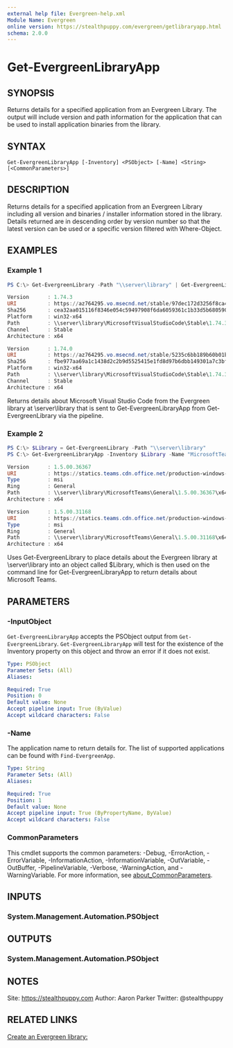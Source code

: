 ```yaml
---
external help file: Evergreen-help.xml
Module Name: Evergreen
online version: https://stealthpuppy.com/evergreen/getlibraryapp.html
schema: 2.0.0
---
```


# Get-EvergreenLibraryApp

## SYNOPSIS

Returns details for a specified application from an Evergreen Library. The output will include version and path information for the application that can be used to install application binaries from the library.

## SYNTAX

```
Get-EvergreenLibraryApp [-Inventory] <PSObject> [-Name] <String> [<CommonParameters>]
```

## DESCRIPTION

Returns details for a specified application from an Evergreen Library including all version and binaries / installer information stored in the library. Details returned are in descending order by version number so that the latest version can be used or a specific version filtered with Where-Object.

## EXAMPLES

### Example 1

```powershell
PS C:\> Get-EvergreenLibrary -Path "\\server\library" | Get-EvergreenLibraryApp -Name "MicrosoftVisualStudioCode"

Version      : 1.74.3
URI          : https://az764295.vo.msecnd.net/stable/97dec172d3256f8ca4bfb2143f3f76b503ca0534/VSCodeSetup-x64-1.74.3.exe
Sha256       : cea32aa015116f8346e054c59497908f6da6059361c1b33d5b68059031f2dc97
Platform     : win32-x64
Path         : \\server\library\MicrosoftVisualStudioCode\Stable\1.74.3\x64\VSCodeSetup-x64-1.74.3.exe
Channel      : Stable
Architecture : x64

Version      : 1.74.0
URI          : https://az764295.vo.msecnd.net/stable/5235c6bb189b60b01b1f49062f4ffa42384f8c91/VSCodeSetup-x64-1.74.0.exe
Sha256       : fbe977aa69a1c1438d2c2b9d5525415e1fd8d97b6dbb149301a7c3bf3a84b14a
Platform     : win32-x64
Path         : \\server\library\MicrosoftVisualStudioCode\Stable\1.74.3\x64\VSCodeSetup-x64-1.74.0.exe
Channel      : Stable
Architecture : x64
```

Returns details about Microsoft Visual Studio Code from the Evergreen library at \\server\library that is sent to Get-EvergreenLibraryApp from Get-EvergreenLibrary via the pipeline.

### Example 2

```powershell
PS C:\> $Library = Get-EvergreenLibrary -Path "\\server\library"
PS C:\> Get-EvergreenLibraryApp -Inventory $Library -Name "MicrosoftTeams"

Version      : 1.5.00.36367
URI          : https://statics.teams.cdn.office.net/production-windows-x64/1.5.00.36367/Teams_windows_x64.msi
Type         : msi
Ring         : General
Path         : \\server\library\MicrosoftTeams\General\1.5.00.36367\x64\Teams_windows_x64.msi
Architecture : x64

Version      : 1.5.00.31168
URI          : https://statics.teams.cdn.office.net/production-windows-x64/1.5.00.31168/Teams_windows_x64.msi
Type         : msi
Ring         : General
Path         : \\server\library\MicrosoftTeams\General\1.5.00.31168\x64\Teams_windows_x64.msi
Architecture : x64
```

Uses Get-EvergreenLibrary to place details about the Evergreen library at \\server\library into an object called $Library, which is then used on the command line for Get-EvergreenLibraryApp to return details about Microsoft Teams.

## PARAMETERS

### -InputObject

`Get-EvergreenLibraryApp` accepts the PSObject output from `Get-EvergreenLibrary`. `Get-EvergreenLibraryApp` will test for the existence of the Inventory property on this object and throw an error if it does not exist.

```yaml
Type: PSObject
Parameter Sets: (All)
Aliases:

Required: True
Position: 0
Default value: None
Accept pipeline input: True (ByValue)
Accept wildcard characters: False
```

### -Name

The application name to return details for.
The list of supported applications can be found with `Find-EvergreenApp`.

```yaml
Type: String
Parameter Sets: (All)
Aliases:

Required: True
Position: 1
Default value: None
Accept pipeline input: True (ByPropertyName, ByValue)
Accept wildcard characters: False
```

### CommonParameters

This cmdlet supports the common parameters: -Debug, -ErrorAction, -ErrorVariable, -InformationAction, -InformationVariable, -OutVariable, -OutBuffer, -PipelineVariable, -Verbose, -WarningAction, and -WarningVariable. For more information, see [about_CommonParameters](http://go.microsoft.com/fwlink/?LinkID=113216).

## INPUTS

### System.Management.Automation.PSObject

## OUTPUTS

### System.Management.Automation.PSObject

## NOTES

Site: https://stealthpuppy.com
Author: Aaron Parker
Twitter: @stealthpuppy

## RELATED LINKS

[Create an Evergreen library:](https://stealthpuppy.com/evergreen/getlibrary.html)
